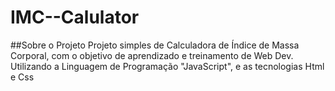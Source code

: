# IMC--Calulator

##Sobre o Projeto 
Projeto simples de Calculadora de Índice de Massa Corporal, com o objetivo de aprendizado e treinamento de Web Dev.
Utilizando a Linguagem de Programação "JavaScript", e as tecnologias Html e Css
